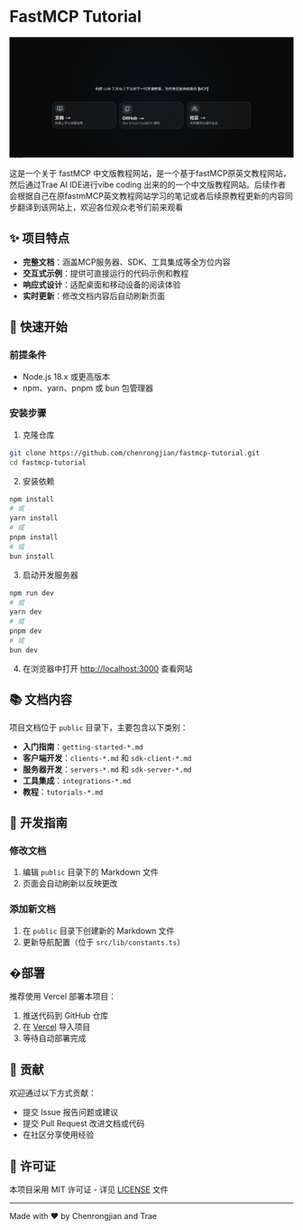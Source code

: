 # FastMCP Tutorial

![FastMCP Banner](public/fastmcp-banner.png)

这是一个关于 fastMCP 中文版教程网站，是一个基于fastMCP原英文教程网站，然后通过Trae AI IDE进行vibe coding 出来的的一个中文版教程网站。后续作者会根据自己在原fastmMCP英文教程网站学习的笔记或者后续原教程更新的内容同步翻译到该网站上，欢迎各位观众老爷们前来观看

## ✨ 项目特点

- **完整文档**：涵盖MCP服务器、SDK、工具集成等全方位内容
- **交互式示例**：提供可直接运行的代码示例和教程
- **响应式设计**：适配桌面和移动设备的阅读体验
- **实时更新**：修改文档内容后自动刷新页面

## 🚀 快速开始

### 前提条件
- Node.js 18.x 或更高版本
- npm、yarn、pnpm 或 bun 包管理器

### 安装步骤

1. 克隆仓库
```bash
git clone https://github.com/chenrongjian/fastmcp-tutorial.git
cd fastmcp-tutorial
```

2. 安装依赖
```bash
npm install
# 或
yarn install
# 或
pnpm install
# 或
bun install
```

3. 启动开发服务器
```bash
npm run dev
# 或
yarn dev
# 或
pnpm dev
# 或
bun dev
```

4. 在浏览器中打开 [http://localhost:3000](http://localhost:3000) 查看网站

## 📚 文档内容

项目文档位于 `public` 目录下，主要包含以下类别：

- **入门指南**：`getting-started-*.md`
- **客户端开发**：`clients-*.md` 和 `sdk-client-*.md`
- **服务器开发**：`servers-*.md` 和 `sdk-server-*.md`
- **工具集成**：`integrations-*.md`
- **教程**：`tutorials-*.md`

## 🔧 开发指南

### 修改文档
1. 编辑 `public` 目录下的 Markdown 文件
2. 页面会自动刷新以反映更改

### 添加新文档
1. 在 `public` 目录下创建新的 Markdown 文件
2. 更新导航配置（位于 `src/lib/constants.ts`）

## �部署

推荐使用 Vercel 部署本项目：

1. 推送代码到 GitHub 仓库
2. 在 [Vercel](https://vercel.com) 导入项目
3. 等待自动部署完成

## 🤝 贡献

欢迎通过以下方式贡献：
- 提交 Issue 报告问题或建议
- 提交 Pull Request 改进文档或代码
- 在社区分享使用经验

## 📄 许可证

本项目采用 MIT 许可证 - 详见 [LICENSE](LICENSE) 文件

---

Made with ❤️ by Chenrongjian and Trae
